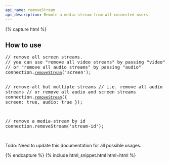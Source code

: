 ```yaml
---
api_name: removeStream
api_description: Remote a media-stream from all connected users
---
```


{% capture html %}

<section>
    <h2>How to use</h2>
    <pre>
// remove all screen streams.
// you can use "remove all video streams" by passing "video"
// or "remove all audio streams" by passing "audio"
connection.<a href="http://www.RTCMultiConnection.org/docs/removeStream/"><code>removeStream</code></a>('screen');

// remove-all but multiple streams
// i.e. remove all audio and video streams
// or remove all audio and screen streams
connection.<a href="http://www.RTCMultiConnection.org/docs/removeStream/"><code>removeStream</code></a>({
    screen: true,
    audio: true
});

// remove a media-stream by id
connection.removeStream('stream-id');


</pre>
    <p>Todo: Need to update this documentation for all possible usages.</p>
</section>

{% endcapture %}
{% include html_snippet.html html=html %}
